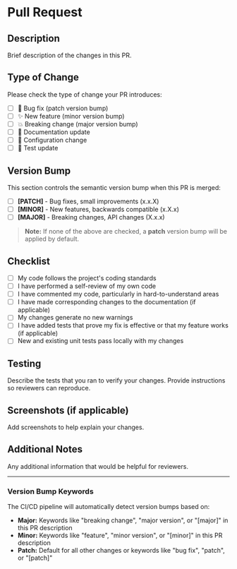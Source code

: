 # Pull Request

## Description

Brief description of the changes in this PR.

## Type of Change

Please check the type of change your PR introduces:

- [ ] 🐛 Bug fix (patch version bump)
- [ ] ✨ New feature (minor version bump)
- [ ] 💥 Breaking change (major version bump)
- [ ] 📝 Documentation update
- [ ] 🔧 Configuration change
- [ ] 🧪 Test update

## Version Bump

This section controls the semantic version bump when this PR is merged:

- [ ] **[PATCH]** - Bug fixes, small improvements (x.x.X)
- [ ] **[MINOR]** - New features, backwards compatible (x.X.x)
- [ ] **[MAJOR]** - Breaking changes, API changes (X.x.x)

> **Note:** If none of the above are checked, a **patch** version bump will be applied by default.

## Checklist

- [ ] My code follows the project's coding standards
- [ ] I have performed a self-review of my own code
- [ ] I have commented my code, particularly in hard-to-understand areas
- [ ] I have made corresponding changes to the documentation (if applicable)
- [ ] My changes generate no new warnings
- [ ] I have added tests that prove my fix is effective or that my feature works (if applicable)
- [ ] New and existing unit tests pass locally with my changes

## Testing

Describe the tests that you ran to verify your changes. Provide instructions so reviewers can reproduce.

## Screenshots (if applicable)

Add screenshots to help explain your changes.

## Additional Notes

Any additional information that would be helpful for reviewers.

---

### Version Bump Keywords

The CI/CD pipeline will automatically detect version bumps based on:

- **Major:** Keywords like "breaking change", "major version", or "[major]" in this PR description
- **Minor:** Keywords like "feature", "minor version", or "[minor]" in this PR description
- **Patch:** Default for all other changes or keywords like "bug fix", "patch", or "[patch]"
